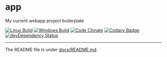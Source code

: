 # app
My current webapp project boilerplate

[![Linux Build](https://travis-ci.org/fczuardi/app.svg)](https://travis-ci.org/fczuardi/app)
[![Windows Build](https://ci.appveyor.com/api/projects/status/knff59625s294m7c?svg=true)](https://ci.appveyor.com/project/fczuardi/app)
[![Code Climate](https://codeclimate.com/github/fczuardi/app/badges/gpa.svg)](https://codeclimate.com/github/fczuardi/app)
[![Codacy Badge](https://www.codacy.com/project/badge/70cbbef2a38a4dac902aa5c34e62ff00)](https://www.codacy.com/public/fabricio/app)
[![devDependency Status](https://david-dm.org/fczuardi/app/dev-status.svg)](https://david-dm.org/fczuardi/app#info=devDependencies)

-----

The README file is under [docs/README.md](docs/README.md).
